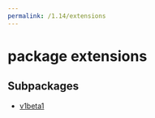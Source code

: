 ```yaml
---
permalink: /1.14/extensions
---
```


# package extensions



## Subpackages

* [v1beta1](extensions-v1beta1.md)